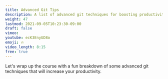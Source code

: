 ```yaml
---
title: Advanced Git Tips
description: A list of advanced git techniques for boosting productivity
weight: 47
lastmod: 2021-09-05T10:23:30-09:00
draft: false
vimeo:
youtube: ecK3EnyGD8o
emoji: 🔥
video_length: 8:15
free: true
---
```



Let's wrap up the course with a fun breakdown of some advanced git techniques that will increase your productivity. 
